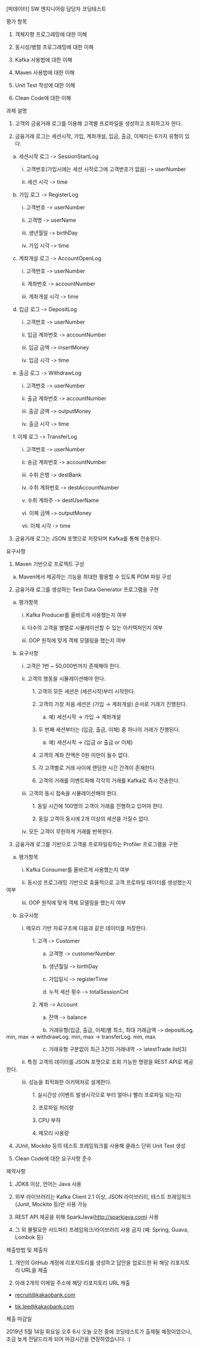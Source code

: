 [빅데이터] SW 엔지니어링 담당자 코딩테스트


평가 항목

1. 객체지향 프로그래밍에 대한 이해 

2. 동시성/병렬 프로그래밍에 대한 이해 

3. Kafka 사용법에 대한 이해 

4. Maven 사용법에 대한 이해 

5. Unit Test 작성에 대한 이해 

6. Clean Code에 대한 이해 

과제 설명 

1. 고객의 금융거래 로그를 이용해 고객별 프로파일을 생성하고 조회하고자 한다. 

2. 금융거래 로그는 세션시작, 가입, 계좌개설, 입금, 출금, 이체라는 6가지 유형이 있다. 

　 a. 세션시작 로그 -> SessionStartLog

　　　i. 고객번호(가입시에는 세션 시작로그에 고객번호가 없음) -> userNumber

　　　ii. 세션 시각 -> time

　 b. 가입 로그 -> RegisterLog

　　　i. 고객번호 -> userNumber

　　　ii. 고객명 -> userName

　　　iii. 생년월일 -> birthDay

　　　iv. 가입 시각 -> time

　 c. 계좌개설 로그 -> AccountOpenLog

　　　i. 고객번호 -> userNumber

　　　ii. 계좌번호 -> accountNumber

　　　iii. 계좌개설 시각 -> time

　 d. 입금 로그 -> DepositLog

　　　i. 고객번호 -> userNumber

　　　ii. 입금 계좌번호 -> accountNumber

　　　iii. 입금 금액 -> insertMoney

　　　iv. 입금 시각 -> time

　 e. 출금 로그 -> WithdrawLog

　　　i. 고객번호 -> userNumber

　　　ii. 출금 계좌번호 -> accountNumber

　　　iii. 출금 금액 -> outputMoney

　　　iv. 출금 시각 -> time

　 f. 이체 로그 -> TransferLog

　　　i. 고객번호 -> userNumber

　　　ii. 송금 계좌번호 -> accountNumber

　　　iii. 수취 은행 -> destBank

　　　iv. 수취 계좌번호 -> destAccountNumber

　　　v. 수취 계좌주 -> destUserName

　　　vi. 이체 금액 -> outputMoney

　　　vii. 이체 시각 -> time

3. 금융거래 로그는 JSON 포맷으로 저장되며 Kafka를 통해 전송된다. 


요구사항 
1. Maven 기반으로 프로젝트 구성 

　 a. Maven에서 제공하는 기능을 최대한 활용할 수 있도록 POM 파일 구성 

2. 금융거래 로그를 생성하는 Test Data Generator 프로그램을 구현 

　 a. 평가항목 

　　　i. Kafka Producer를 올바르게 사용했는지 여부 

　　　ii. 다수의 고객을 병렬로 시뮬레이션할 수 있는 아키텍처인지 여부 

　　　iii. OOP 원칙에 맞게 객체 모델링을 했는지 여부 

　 b. 요구사항 

　　　i. 고객은 1번 ~ 50,000번까지 존재해야 한다. 

　　　ii. 고객의 행동을 시뮬레이션해야 한다. 

　　　　　1. 고객의 모든 세션은 (세션시작)부터 시작한다. 

　　　　　2. 고객의 가장 처음 세션은 (가입 → 계좌개설) 순서로 거래가 진행된다. 

　　　　　　　a. 예) 세션시작 → 가입 → 계좌개설 

　　　　　3. 두 번째 세션부터는 (입금, 출금, 이체) 중 하나의 거래가 진행된다. 

　　　　　　　a. 예) 세션시작 → (입금 or 출금 or 이체) 

　　　　　4. 고객의 계좌 잔액은 0원 미만이 될수 없다. 

　　　　　5. 각 고객별로 거래 사이에 랜덤한 시간 간격이 존재한다. 

　　　　　6. 고객의 거래를 이벤트화해 각각의 거래를 Kafka로 즉시 전송한다.

　　　iii. 고객의 동시 접속을 시뮬레이션해야 한다. 

　　　　　1. 동일 시간에 100명의 고객이 거래를 진행하고 있어야 한다. 

　　　　　2. 동일 고객이 동시에 2개 이상의 세션을 가질수 없다. 

　　　iv. 모든 고객이 무한하게 거래를 반복한다. 

3. 금융거래 로그를 기반으로 고객을 프로파일링하는 Profiler 프로그램을 구현 

　 a. 평가항목 

　　　i. Kafka Consumer를 올바르게 사용했는지 여부 

　　　ii. 동시성 프로그래밍 기반으로 효율적으로 고객 프로파일 데이터를 생성했는지 여부 

　　　iii. OOP 원칙에 맞게 객체 모델링을 했는지 여부 

　 b. 요구사항 

　　　i. 메모리 기반 자료구조에 다음과 같은 데이터를 저장한다. 

　　　　　1. 고객 -> Customer

　　　　　　　a. 고객명 -> customerNumber

　　　　　　　b. 생년월일 -> birthDay

　　　　　　　c. 가입일시 -> registerTime

　　　　　　　d. 누적 세션 횟수 -> totalSessionCnt

　　　　　2. 계좌 -> Account

　　　　　　　a. 잔액 -> balance

　　　　　　　b. 거래유형(입금, 출금, 이체)별 최소, 최대 거래금액 
                -> depositLog. min, max
                -> withdrawLog. min, max
                -> transferLog. min, max

　　　　　　　c. 거래유형 구분없이 최근 3건의 거래내역 -> latestTrade list[3]

　　　ii. 특정 고객의 데이터를 JSON 포맷으로 조회 가능한 명령을 REST API로 제공한다. 

　　　iii. 성능을 최적화한 아키텍처로 설계한다. 

　　　　　1. 실시간성 (이벤트 발생시각으로 부터 얼마나 빨리 프로파일 되는지) 

　　　　　2. 프로파일 처리량 

　　　　　3. CPU 부하 

　　　　　4. 메모리 사용량 

4. JUnit, Mockito 등의 테스트 프레임워크를 사용해 클래스 단위 Unit Test 생성 

5. Clean Code에 대한 요구사항 준수 


제약사항 

1. JDK8 이상, 언어는 Java 사용  

2. 외부 라이브러리는 Kafka Client 2.1 이상, JSON 라이브러리, 테스트 프레임워크(Junit, Mockito 등)만 사용 가능 

3. REST API 제공을 위해 SparkJava(http://sparkjava.com) 사용 

4. 그 외 불필요한 서드파티 프레임워크/라이브러리 사용 금지 (예: Spring, Guava, Lombok 등)


제출방법 및 제출처

1. 개인의 GitHub 계정에 리포지토리를 생성하고 답안을 업로드한 뒤 해당 리포지토리 URL을 제출

2. 아래 2개의 이메일 주소에 해당 리포지토리 URL 제출

- recruit@kakaobank.com

- bk.lee@kakaobank.com


제출 마감일


2019년 5월 14일 화요일 오후 6시
오늘 오전 중에 코딩테스트가 출제될 예정이었으나, 조금 늦게 전달드리게 되어 마감시간을 연장하였습니다. :)